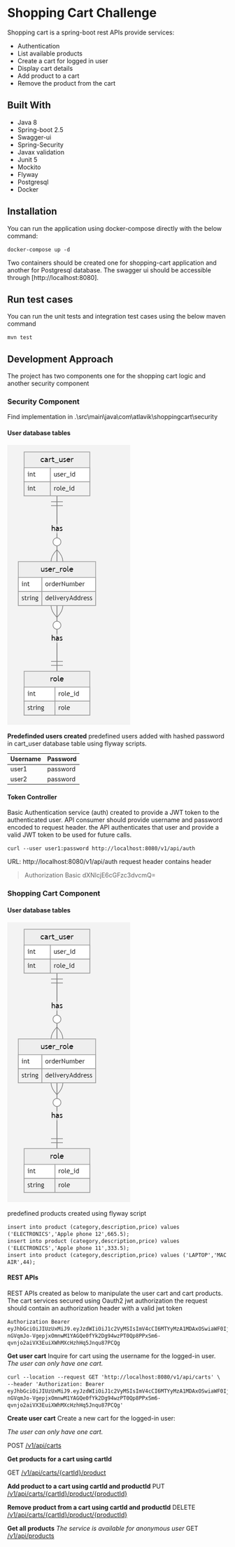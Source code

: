 # Shopping Cart Challenge

Shopping cart is a spring-boot rest APIs provide services:
* Authentication
* List available products
* Create a cart for logged in user
* Display cart details
* Add product to a cart
* Remove the product from the cart


## Built With
*	Java 8
*	Spring-boot 2.5
*	Swagger-ui
*	Spring-Security
*	Javax validation
*	Junit 5
*	Mockito
*	Flyway
*	Postgresql
*	Docker


##  Installation


You can run the application using docker-compose directly with the below command:

    docker-compose up -d 
Two containers should be created one for shopping-cart application and another for Postgresql database.
The swagger ui should be accessible through [http://localhost:8080].

## Run test cases

You can run the unit tests and integration test cases using the below maven command

    mvn test

 

## Development Approach
The project has two components one for the shopping cart logic and another security component

### Security Component
Find implementation in .\src\main\java\com\atlavik\shoppingcart\security
 
#### User database tables
![enter image description here](https://github.com/kragab88/shopping-cart/blob/main/img/security_erd.PNG)

**Predefinded users created**
predefined users added with hashed password in cart_user database table using flyway scripts.

|**Username**|**Password**  |
|--|--|
|user1  | password |
|user2  | password |



#### Token Controller
Basic Authentication service (auth) created to provide a JWT token to the authenticated user.
API consumer should provide username and password encoded to request header. the API authenticates that user and provide a valid JWT token to be used for future calls.

    curl --user user1:password http://localhost:8080/v1/api/auth

URL: http://localhost:8080/v1/api/auth
request header contains header 

> Authorization Basic dXNlcjE6cGFzc3dvcmQ=


### Shopping Cart Component
#### User database tables
![enter image description here](https://github.com/kragab88/shopping-cart/blob/main/img/security_erd.PNG)

predefined products created using flyway script

    insert into product (category,description,price) values ('ELECTRONICS','Apple phone 12',665.5);
    insert into product (category,description,price) values ('ELECTRONICS','Apple phone 11',333.5);
    insert into product (category,description,price) values ('LAPTOP','MAC AIR',44);

#### REST APIs
REST APIs created as below to manipulate the user cart and cart products.
The cart services secured using Oauth2 jwt authorization the request should contain an authorization header with a valid jwt token

    Authorization Bearer eyJhbGciOiJIUzUxMiJ9.eyJzdWIiOiJ1c2VyMSIsImV4cCI6MTYyMzA1MDAxOSwiaWF0IjoxNjIzMDMyMDE5fQ.-nGVqmJo-VgepjxOmnwM1YAGQe0fYk2Dg94wzPT0Qp8PPxSm6-qvnjo2aiVX3EuiXWhMXcHzhHq5Jnqu87PCQg

**Get user cart**
Inquire for cart using the username for the logged-in user.
*The user can only have one cart.*

    curl --location --request GET 'http://localhost:8080/v1/api/carts' \
    --header 'Authorization: Bearer eyJhbGciOiJIUzUxMiJ9.eyJzdWIiOiJ1c2VyMSIsImV4cCI6MTYyMzA1MDAxOSwiaWF0IjoxNjIzMDMyMDE5fQ.-nGVqmJo-VgepjxOmnwM1YAGQe0fYk2Dg94wzPT0Qp8PPxSm6-qvnjo2aiVX3EuiXWhMXcHzhHq5Jnqu87PCQg'


**Create user cart**
Create a new cart for the logged-in user:

*The user can only have one cart.*

POST   [/v1/api/carts](http://localhost:8080/swagger-ui.html#/operations/cart-controller/addCartUsingPOST)

**Get products for a cart using cartId**

GET  [/v1/api/carts/{cartId}/product](http://localhost:8080/swagger-ui.html#/operations/cart-controller/getCartProductsUsingGET)

**Add product to a cart using cartId and productId**
PUT [/v1/api/carts/{cartId}/product/{productId}](http://localhost:8080/swagger-ui.html#/operations/cart-controller/addCartProductUsingPUT)

**Remove product from a cart using cartId and productId**
DELETE [/v1/api/carts/{cartId}/product/{productId}](http://localhost:8080/swagger-ui.html#/operations/cart-controller/removeCartProductUsingDELETE)

**Get all products**
*The service is available for anonymous user*
GET [/v1/api/products](http://localhost:8080/swagger-ui.html#/operations/product-controller/getAllProductsUsingGET)


